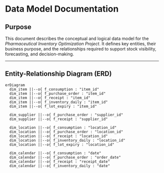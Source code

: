 # Data Model Documentation

## Purpose
This document describes the conceptual and logical data model for the *Pharmaceutical Inventory Optimization Project*. It defines key entities, their business purpose, and the relationships required to support stock visibility, forecasting, and decision-making.

---

## Entity-Relationship Diagram (ERD)

```mermaid
erDiagram
  dim_item ||--o{ f_consumption : "item_id"
  dim_item ||--o{ f_purchase_order : "item_id"
  dim_item ||--o{ f_receipt : "item_id"
  dim_item ||--o{ f_inventory_daily : "item_id"
  dim_item ||--o{ f_lot_expiry : "item_id"

  dim_supplier ||--o{ f_purchase_order : "supplier_id"
  dim_supplier ||--o{ f_receipt : "supplier_id"

  dim_location ||--o{ f_consumption : "location_id"
  dim_location ||--o{ f_purchase_order : "location_id"
  dim_location ||--o{ f_receipt : "location_id"
  dim_location ||--o{ f_inventory_daily : "location_id"
  dim_location ||--o{ f_lot_expiry : "location_id"

  dim_calendar ||--o{ f_consumption : "date"
  dim_calendar ||--o{ f_purchase_order : "order_date"
  dim_calendar ||--o{ f_receipt : "receipt_date"
  dim_calendar ||--o{ f_inventory_daily : "date"

